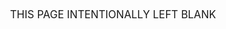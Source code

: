 <!-- index.md 0.0.1              UTF-8                      dh:2021-02-07 -->

<center>
<bold><big>THIS PAGE INTENTIONALLY LEFT BLANK</big></bold>
</center>

<!-- 0.0.0 2021-02-07T17:44Z create placeholder home page form nfoTools
           GitHub docs
     0.0.1 2021-02-07T17:51Z touch up to accomodate for default formatting -->
